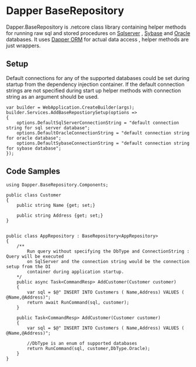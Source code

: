 # Dapper BaseRepository
Dapper.BaseRepository is .netcore class library containing helper methods for running raw sql and stored procedures on [Sqlserver](https://en.wikipedia.org/wiki/Microsoft_SQL_Server) , [Sybase](https://en.wikipedia.org/wiki/Adaptive_Server_Enterprise) and [Oracle](https://en.wikipedia.org/wiki/Oracle_Database) databases. It uses [Dapper ORM](https://github.com/DapperLib/Dapper) for actual data access , helper methods are just wrappers.

## Setup
Default connections for any of the supported databases could be set during startup from the dependency injection container. If the default connection strings are not specified during start up helper methods with connection string as an argument should be used.

```
var builder = WebApplication.CreateBuilder(args);
builder.Services.AddBaseRepostiorySetup(options =>
{
    options.DefaultSqlServerConnectionString = "default connection string for sql server database";
    options.DefaultOracleConnectionString = "default connection string for oracle database";
    options.DefaultSybaseConnectionString = "default connection string for sybase database";
});

```

## Code Samples

```
using Dapper.BaseRepository.Components;

public class Customer
{
    public string Name {get; set;}

    public string Address {get; set;}
}


public class AppRepository : BaseRepository<AppRepository>
{
    /**
        Run query without specifying the DbType and ConnectionString : Query will be executed  
        on SqlServer and the connection string would be the connection setup from the DI  
        container during application startup.
    */ 
    public async Task<CommandResp> AddCustomer(Customer customer)
    {
        var sql = $@" INSERT INTO Customers ( Name,Address) VALUES ( @Name,@Address)";
        return await RunCommand(sql, customer);
    }

    public Task<CommandResp> AddCustomer(Customer customer)
    {
        var sql = $@" INSERT INTO Customers ( Name,Address) VALUES ( @Name,@Address)";

        //DbType is an enum of supported databases
        return RunCommand(sql, customer,DbType.Oracle);
    }
}
```
